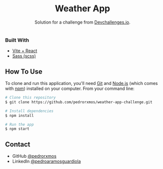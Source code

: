 <h1 align="center">Weather App</h1>
<div align="center">
   Solution for a challenge from  <a href="https://devchallenges.io/challenges/mM1UIenRhK808W8qmLWv" target="_blank">Devchallenges.io</a>.
</div>

<br>

### Built With

- [Vite + React](https://vitejs.dev/)
- [Sass (scss)](https://sass-lang.com/)


## How To Use

<!-- Example: -->

To clone and run this application, you'll need [Git](https://git-scm.com) and [Node.js](https://nodejs.org/en/download/) (which comes with [npm](http://npmjs.com)) installed on your computer. From your command line:

```bash
# Clone this repository
$ git clone https://github.com/pedrorxmos/weather-app-challenge.git

# Install dependencies
$ npm install

# Run the app
$ npm start
```

## Contact

- GitHub [@pedrorxmos](https://github.com/pedrorxmos)
- LinkedIn [@pedroaramosguardiola](https://www.linkedin.com/in/pedroaramosguardiola/)
